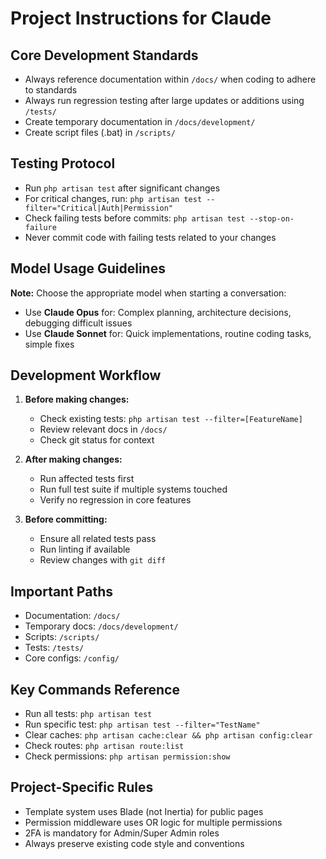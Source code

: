 # Project Instructions for Claude

## Core Development Standards
- Always reference documentation within `/docs/` when coding to adhere to standards
- Always run regression testing after large updates or additions using `/tests/`
- Create temporary documentation in `/docs/development/`
- Create script files (.bat) in `/scripts/`

## Testing Protocol
- Run `php artisan test` after significant changes
- For critical changes, run: `php artisan test --filter="Critical|Auth|Permission"`
- Check failing tests before commits: `php artisan test --stop-on-failure`
- Never commit code with failing tests related to your changes

## Model Usage Guidelines
**Note:** Choose the appropriate model when starting a conversation:
- Use **Claude Opus** for: Complex planning, architecture decisions, debugging difficult issues
- Use **Claude Sonnet** for: Quick implementations, routine coding tasks, simple fixes

## Development Workflow
1. **Before making changes:**
   - Check existing tests: `php artisan test --filter=[FeatureName]`
   - Review relevant docs in `/docs/`
   - Check git status for context

2. **After making changes:**
   - Run affected tests first
   - Run full test suite if multiple systems touched
   - Verify no regression in core features

3. **Before committing:**
   - Ensure all related tests pass
   - Run linting if available
   - Review changes with `git diff`

## Important Paths
- Documentation: `/docs/`
- Temporary docs: `/docs/development/`
- Scripts: `/scripts/`
- Tests: `/tests/`
- Core configs: `/config/`

## Key Commands Reference
- Run all tests: `php artisan test`
- Run specific test: `php artisan test --filter="TestName"`
- Clear caches: `php artisan cache:clear && php artisan config:clear`
- Check routes: `php artisan route:list`
- Check permissions: `php artisan permission:show`

## Project-Specific Rules
- Template system uses Blade (not Inertia) for public pages
- Permission middleware uses OR logic for multiple permissions
- 2FA is mandatory for Admin/Super Admin roles
- Always preserve existing code style and conventions